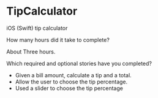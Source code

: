 # TipCalculator
iOS (Swift) tip calculator

How many hours did it take to complete?

About Three hours.

Which required and optional stories have you completed?

- Given a bill amount, calculate a tip and a total.
- Allow the user to choose the tip percentage.
- Used a slider to choose the tip percentage
